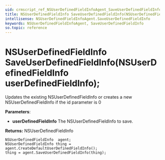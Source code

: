 ```yaml
---
uid: crmscript_ref_NSUserDefinedFieldInfoAgent_SaveUserDefinedFieldInfo
title: NSUserDefinedFieldInfo SaveUserDefinedFieldInfo(NSUserDefinedFieldInfo userDefinedFieldInfo);
intellisense: NSUserDefinedFieldInfoAgent.SaveUserDefinedFieldInfo
keywords: NSUserDefinedFieldInfoAgent, SaveUserDefinedFieldInfo
so.topic: reference
---
```


# NSUserDefinedFieldInfo SaveUserDefinedFieldInfo(NSUserDefinedFieldInfo userDefinedFieldInfo);

Updates the existing NSUserDefinedFieldInfo or creates a new NSUserDefinedFieldInfo if the id parameter is 0

**Parameters**:
* **userDefinedFieldInfo** The NSUserDefinedFieldInfo to save.

**Returns:** NSUserDefinedFieldInfo

```crmscript
NSUserDefinedFieldInfo  agent;
NSUserDefinedFieldInfo thing = agent.CreateDefaultUserDefinedFieldInfo();
thing = agent.SaveUserDefinedFieldInfo(thing);
```


